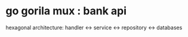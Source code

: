 # go gorila mux : bank api
hexagonal architecture: handler <-> service <-> repository <-> databases
